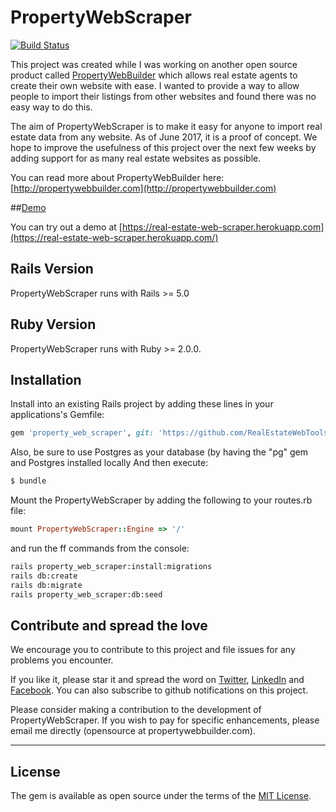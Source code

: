 # PropertyWebScraper

[![Build Status](https://api.travis-ci.org/RealEstateWebTools/property_web_scraper.svg?branch=master)](https://api.travis-ci.org/RealEstateWebTools/property_web_scraper)

This project was created while I was working on another open source product called [PropertyWebBuilder](https://github.com/etewiah/property_web_builder) which allows real estate agents to create their own website with ease.  I wanted to provide a way to allow people to import their listings from other websites and found there was no easy way to do this.

The aim of PropertyWebScraper is to make it easy for anyone to import real estate data from any website.  As of June 2017, it is a proof of concept.  We hope to improve the usefulness of this project over the next few weeks by adding support for as many real estate websites as possible.

You can read more about PropertyWebBuilder here: [http://propertywebbuilder.com](http://propertywebbuilder.com)

##[Demo](https://real-estate-web-scraper.herokuapp.com/)

You can try out a demo at [https://real-estate-web-scraper.herokuapp.com](https://real-estate-web-scraper.herokuapp.com/)

## Rails Version

PropertyWebScraper runs with Rails >= 5.0

## Ruby Version

PropertyWebScraper runs with Ruby >= 2.0.0.


## Installation

Install into an existing Rails project by adding these lines in your applications's Gemfile:

```ruby
gem 'property_web_scraper', git: 'https://github.com/RealEstateWebTools/property_web_scraper', branch: 'master'
```

Also, be sure to use Postgres as your database (by having the "pg" gem and Postgres installed locally 
And then execute:
```bash
$ bundle
```

Mount the PropertyWebScraper by adding the following to your routes.rb file:
```ruby
mount PropertyWebScraper::Engine => '/'
```

and run the ff commands from the console:
```bash
rails property_web_scraper:install:migrations
rails db:create
rails db:migrate
rails property_web_scraper:db:seed
```


## Contribute and spread the love
We encourage you to contribute to this project and file issues for any problems you encounter.

If you like it, please star it and spread the word on [Twitter](https://twitter.com/prptywebbuilder), [LinkedIn](https://www.linkedin.com/company/propertywebbuilder) and [Facebook](https://www.facebook.com/propertywebbuilder).  You can also subscribe to github notifications on this project.  

Please consider making a contribution to the development of PropertyWebScraper.  If you wish to pay for specific enhancements, please email me directly (opensource at propertywebbuilder.com).


---

## License
The gem is available as open source under the terms of the [MIT License](http://opensource.org/licenses/MIT).

